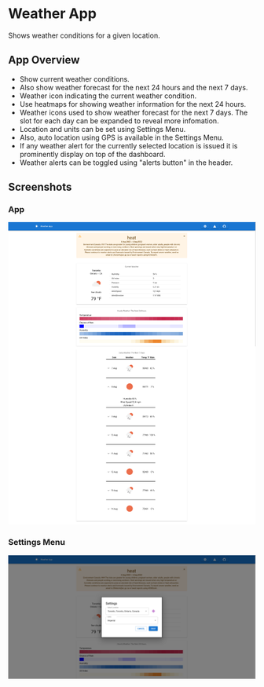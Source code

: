 # Weather App

Shows weather conditions for a given location.

## App Overview

* Show current weather conditions.
* Also show weather forecast for the next 24 hours and the next 7 days.
* Weather icon indicating the current weather condition.
* Use heatmaps for showing weather information for the next 24 hours.
* Weather icons used to show weather forecast for the next 7 days. The slot for each day can be expanded to reveal more infomation.
* Location and units can be set using Settings Menu.
* Also, auto location using GPS is available in the Settings Menu.
* If any weather alert for the currently selected location is issued it is prominently display on top of the dashboard.
* Weather alerts can be toggled using "alerts button" in the header.

## Screenshots

### App
![App Screenshot](<screenshots/Weather App.png> "Weather App showing an alert.")

### Settings Menu
![App Screenshot - Settings Menu](<screenshots/Weather App - Settings Menu.png> "Weather App showing the settings menu.")

